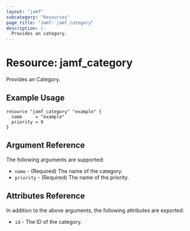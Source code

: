 ```yaml
---
layout: "jamf"
subcategory: "Resources"
page_title: "Jamf: jamf_category"
description: |-
  Provides an category.
---
```


# Resource: jamf_category

Provides an Category.

## Example Usage

```hcl
resource "jamf_category" "example" {
  name     = "example"
  priority = 9
}
```

## Argument Reference

The following arguments are supported:

* `name` - (Required) The name of the category.
* `priority` - (Required) The name of the priority.

## Attributes Reference

In addition to the above arguments, the following attributes are exported:

* `id` - The ID of the category.

